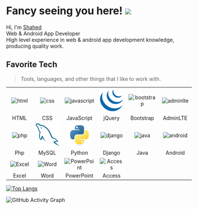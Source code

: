 # Fancy seeing you here! <img src="https://raw.githubusercontent.com/aemmadi/aemmadi/master/wave.gif" width="30">
Hi, I'm <a href="https://wdshahed.w3spaces.com/">Shahed</a><br>
Web & Android App Developer<br>
High level experience in web & android app development knowledge, producing quality work.

## Favorite Tech
> Tools, languages, and other things that I like to work with.
<table>
  <tr>
    <td align="center" width="96">
      <img alt="html" height=64px src="https://cdn.worldvectorlogo.com/logos/html-1.svg">
    </td>
    <td align="center" width="96">
      <img alt="css" height=64px src="https://cdn.worldvectorlogo.com/logos/css-3.svg">
    </td>
    <td align="center" width="96">
      <img alt="javascript" height=64px src="https://cdn.worldvectorlogo.com/logos/javascript-1.svg">
    </td>
    <td align="center" width="96">
      <img alt="jquery" height=64px src="https://raw.githubusercontent.com/devicons/devicon/master/icons/jquery/jquery-original.svg">
    </td>
    <td align="center" width="96">
      <img alt="bootstrap" height=64px src="https://cdn.worldvectorlogo.com/logos/bootstrap-5-1.svg">
    </td>
    <td align="center" width="96">
    <img alt="adminlte" width=64px src="https://cdn.worldvectorlogo.com/logos/adminlte.svg"/>
  </tr>
  <tr>
    <td align="center" width="96">HTML</td>
    <td align="center" width="96">CSS</td>
    <td align="center" width="96">JavaScript</td>
    <td align="center" width="96">jQuery</td>
    <td align="center" width="96">Bootstrap</td>
    <td align="center" width="96">AdminLTE</td>
  </tr>
  <tr>
    <td align="center" width="96">
      <img alt="php" width="64px" src="https://raw.githubusercontent.com/dereknguyen269/dereknguyen269/master/images/php.svg">
    </td>
    <td align="center" width="96">
      <img alt="mysql" height=64px src="https://raw.githubusercontent.com/devicons/devicon/master/icons/mysql/mysql-original.svg">
    </td>
    <td align="center" width="96">
      <img alt="python" height=64px src="https://raw.githubusercontent.com/devicons/devicon/master/icons/python/python-original.svg">
    </td>
    <td align="center" width="96">
      <img alt="django" height=64px src="https://cdn.worldvectorlogo.com/logos/django.svg">
    </td>
    <td align="center" width="96">
      <img alt="java" height=64px src="https://cdn.worldvectorlogo.com/logos/java.svg">
    </td>
    <td align="center" width="96">
      <img alt="android" width=64px src="https://cdn.worldvectorlogo.com/logos/android-4.svg">
    </td>
  </tr>
  <tr>
    <td align="center" width="96">Php</td>
    <td align="center" width="96">MySQL</td>
    <td align="center" width="96">Python</td>
    <td align="center" width="96">Django</td>
    <td align="center" width="96">Java</td>
    <td align="center" width="96">Android</td>
  </tr>
  <tr>
    <td align="center" width="96"><img alt="Excel" width=64px src="https://cdn.worldvectorlogo.com/logos/excel-4.svg"></td>
    <td align="center" width="96"><img alt="Word" width=64px src="https://cdn.worldvectorlogo.com/logos/word-1.svg"></td>
    <td align="center" width="96"><img alt="PowerPoint" width=64px src="https://cdn.worldvectorlogo.com/logos/powerpoint-2.svg"></td>
    <td align="center" width="96"><img alt="Access" width=64px src="https://cdn.worldvectorlogo.com/logos/microsoft-access-1.svg"></td>
  </tr>
  <tr>
    <td align="center" width="96">Excel</td>
    <td align="center" width="96">Word</td>
    <td align="center" width="96">PowerPoint</td>
    <td align="center" width="96">Access</td>
  </tr>
</table>


[![Top Langs](https://github-readme-stats.vercel.app/api/top-langs/?username=shahedmohammadhridoy&langs_count=10&hide_border=false&theme=vision-friendly)](https://github.com/ShahedMohammadHridoy/github-readme-stats)

![GitHub Activity Graph](https://activity-graph.herokuapp.com/graph?username=ShahedMohammadHridoy)
